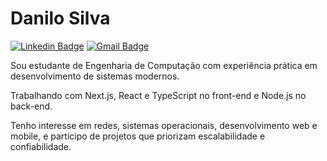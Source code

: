 # Danilo Silva

[![Linkedin Badge](https://img.shields.io/badge/-Danilo%20Silva-00875f?style=flat-square&logo=Linkedin&logoColor=white&link=https://www.linkedin.com/in/danilokovarike/)](https://www.linkedin.com/in/danilokovarike/) 
[![Gmail Badge](https://img.shields.io/badge/-danilo.batista@aluno.ufop.edu.br-00875f?style=flat-square&logo=Gmail&logoColor=white&link=mailto:danilo.batista@aluno.ufop.edu.br)](mailto:danilo.batista@aluno.ufop.edu.br)
 
Sou estudante de Engenharia de Computação com experiência prática em desenvolvimento de sistemas modernos. 

Trabalhando com Next.js, React e TypeScript no front-end e Node.js no back-end. 

Tenho interesse em redes, sistemas operacionais, desenvolvimento web e mobile, e participo de projetos que priorizam escalabilidade e confiabilidade.
